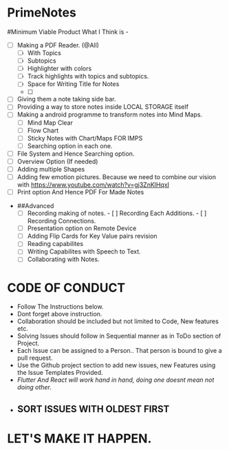 # PrimeNotes
#Minimum Viable Product
What I Think is - 
- [ ] Making a PDF Reader. (@All)
     - [ ] With Topics
     - [ ] Subtopics
     - [ ] Highlighter with colors
     - [ ] Track highlights with topics and subtopics.
     - [ ] Space for Writing Title for Notes
     - [ ] 
- [ ] Giving them a note taking side bar.
- [ ] Providing a way to store notes inside LOCAL STORAGE itself
- [ ] Making a android programme to transform notes into Mind Maps. 
   - [ ] Mind Map Clear
   - [ ] Flow Chart
   - [ ] Sticky Notes with Chart/Maps FOR IMPS
   - [ ] Searching option in each one.
- [ ] File System and Hence Searching option.
- [ ] Overview Option (If needed)
- [ ] Adding multiple Shapes
- [ ] Adding few emotion pictures.    Because we need to combine our vision with  https://www.youtube.com/watch?v=gj3ZnKlHqxI
- [ ] Print option And Hence PDF For Made Notes
- ##Advanced
  - [ ] Recording making of notes.
        - [ ] Recording Each Additions.
        - [ ] Recording Connections.
  - [ ] Presentation option on Remote Device
  - [ ] Adding Flip Cards for Key Value pairs revision
  - [ ] Reading capabilites
  - [ ] Writing Capabilites with Speech to Text.
  - [ ] Collaborating with Notes.
# CODE OF CONDUCT
 - Follow The Instructions below.
 - Dont forget above instruction.
 - Collaboration should be included but not limited to Code, New features etc.
 - Solving Issues should follow in Sequential manner as in ToDo section of Project.
 - Each Issue can be assigned to a Person.. That person is bound to give a pull request.
 - Use the Github project section to add new issues, new Features using the Issue Templates Provided.
 - *Flutter And React will work hand in hand, doing one doesnt mean not doing other.*
 - ## SORT ISSUES WITH OLDEST FIRST 
#                                                                               LET'S MAKE IT HAPPEN.
